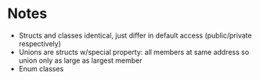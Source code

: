 # Notes

* Structs and classes identical, just differ in default access (public/private respectively)
* Unions are structs w/special property: all members at same address so union only as large as largest member
* Enum classes